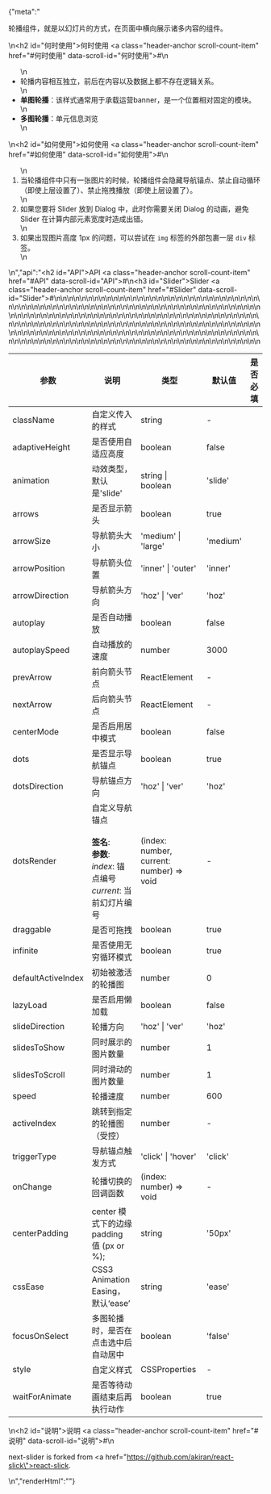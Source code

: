 {"meta":"<p>&#x8F6E;&#x64AD;&#x7EC4;&#x4EF6;&#xFF0C;&#x5C31;&#x662F;&#x4EE5;&#x5E7B;&#x706F;&#x7247;&#x7684;&#x65B9;&#x5F0F;&#xFF0C;&#x5728;&#x9875;&#x9762;&#x4E2D;&#x6A2A;&#x5411;&#x5C55;&#x793A;&#x8BF8;&#x591A;&#x5185;&#x5BB9;&#x7684;&#x7EC4;&#x4EF6;&#x3002;</p>\n<h2 id=\"&#x4F55;&#x65F6;&#x4F7F;&#x7528;\">&#x4F55;&#x65F6;&#x4F7F;&#x7528; <a class=\"header-anchor scroll-count-item\" href=\"#&#x4F55;&#x65F6;&#x4F7F;&#x7528;\" data-scroll-id=\"&#x4F55;&#x65F6;&#x4F7F;&#x7528;\">#</a></h2>\n<ul>\n<li>&#x8F6E;&#x64AD;&#x5185;&#x5BB9;&#x76F8;&#x4E92;&#x72EC;&#x7ACB;&#xFF0C;&#x524D;&#x540E;&#x5728;&#x5185;&#x5BB9;&#x4EE5;&#x53CA;&#x6570;&#x636E;&#x4E0A;&#x90FD;&#x4E0D;&#x5B58;&#x5728;&#x903B;&#x8F91;&#x5173;&#x7CFB;&#x3002;</li>\n<li><strong>&#x5355;&#x56FE;&#x8F6E;&#x64AD;</strong>&#xFF1A;&#x8BE5;&#x6837;&#x5F0F;&#x901A;&#x5E38;&#x7528;&#x4E8E;&#x627F;&#x8F7D;&#x8FD0;&#x8425;banner&#xFF0C;&#x662F;&#x4E00;&#x4E2A;&#x4F4D;&#x7F6E;&#x76F8;&#x5BF9;&#x56FA;&#x5B9A;&#x7684;&#x6A21;&#x5757;&#x3002;</li>\n<li><strong>&#x591A;&#x56FE;&#x8F6E;&#x64AD;</strong>&#xFF1A;&#x5355;&#x5143;&#x4FE1;&#x606F;&#x6D4F;&#x89C8;</li>\n</ul>\n<h2 id=\"&#x5982;&#x4F55;&#x4F7F;&#x7528;\">&#x5982;&#x4F55;&#x4F7F;&#x7528; <a class=\"header-anchor scroll-count-item\" href=\"#&#x5982;&#x4F55;&#x4F7F;&#x7528;\" data-scroll-id=\"&#x5982;&#x4F55;&#x4F7F;&#x7528;\">#</a></h2>\n<ol>\n<li>&#x5F53;&#x8F6E;&#x64AD;&#x7EC4;&#x4EF6;&#x4E2D;&#x53EA;&#x6709;&#x4E00;&#x5F20;&#x56FE;&#x7247;&#x7684;&#x65F6;&#x5019;&#xFF0C;&#x8F6E;&#x64AD;&#x7EC4;&#x4EF6;&#x4F1A;&#x9690;&#x85CF;&#x5BFC;&#x822A;&#x951A;&#x70B9;&#x3001;&#x7981;&#x6B62;&#x81EA;&#x52A8;&#x5FAA;&#x73AF;&#xFF08;&#x5373;&#x4F7F;&#x4E0A;&#x5C42;&#x8BBE;&#x7F6E;&#x4E86;&#xFF09;&#x3001;&#x7981;&#x6B62;&#x62D6;&#x62FD;&#x64AD;&#x653E;&#xFF08;&#x5373;&#x4F7F;&#x4E0A;&#x5C42;&#x8BBE;&#x7F6E;&#x4E86;&#xFF09;&#x3002;</li>\n<li>&#x5982;&#x679C;&#x60A8;&#x8981;&#x5C06; Slider &#x653E;&#x5230; Dialog &#x4E2D;&#xFF0C;&#x6B64;&#x65F6;&#x4F60;&#x9700;&#x8981;&#x5173;&#x95ED; Dialog &#x7684;&#x52A8;&#x753B;&#xFF0C;&#x907F;&#x514D; Slider &#x5728;&#x8BA1;&#x7B97;&#x5185;&#x90E8;&#x5143;&#x7D20;&#x5BBD;&#x5EA6;&#x65F6;&#x9020;&#x6210;&#x51FA;&#x9519;&#x3002;</li>\n<li>&#x5982;&#x679C;&#x51FA;&#x73B0;&#x56FE;&#x7247;&#x9AD8;&#x5EA6; 1px &#x7684;&#x95EE;&#x9898;&#xFF0C;&#x53EF;&#x4EE5;&#x5C1D;&#x8BD5;&#x5728; <code>img</code> &#x6807;&#x7B7E;&#x7684;&#x5916;&#x90E8;&#x5305;&#x88F9;&#x4E00;&#x5C42; <code>div</code> &#x6807;&#x7B7E;&#x3002;</li>\n</ol>\n","api":"<h2 id=\"API\">API <a class=\"header-anchor scroll-count-item\" href=\"#API\" data-scroll-id=\"API\">#</a></h2>\n<h3 id=\"Slider\">Slider <a class=\"header-anchor scroll-count-item\" href=\"#Slider\" data-scroll-id=\"Slider\">#</a></h3>\n<table>\n<thead>\n<tr>\n<th>&#x53C2;&#x6570;</th>\n<th>&#x8BF4;&#x660E;</th>\n<th>&#x7C7B;&#x578B;</th>\n<th>&#x9ED8;&#x8BA4;&#x503C;</th>\n<th>&#x662F;&#x5426;&#x5FC5;&#x586B;</th>\n</tr>\n</thead>\n<tbody>\n<tr>\n<td>className</td>\n<td>&#x81EA;&#x5B9A;&#x4E49;&#x4F20;&#x5165;&#x7684;&#x6837;&#x5F0F;</td>\n<td>string</td>\n<td>-</td>\n<td></td>\n</tr>\n<tr>\n<td>adaptiveHeight</td>\n<td>&#x662F;&#x5426;&#x4F7F;&#x7528;&#x81EA;&#x9002;&#x5E94;&#x9AD8;&#x5EA6;</td>\n<td>boolean</td>\n<td>false</td>\n<td></td>\n</tr>\n<tr>\n<td>animation</td>\n<td>&#x52A8;&#x6548;&#x7C7B;&#x578B;&#xFF0C;&#x9ED8;&#x8BA4;&#x662F;&apos;slide&apos;</td>\n<td>string | boolean</td>\n<td>&apos;slide&apos;</td>\n<td></td>\n</tr>\n<tr>\n<td>arrows</td>\n<td>&#x662F;&#x5426;&#x663E;&#x793A;&#x7BAD;&#x5934;</td>\n<td>boolean</td>\n<td>true</td>\n<td></td>\n</tr>\n<tr>\n<td>arrowSize</td>\n<td>&#x5BFC;&#x822A;&#x7BAD;&#x5934;&#x5927;&#x5C0F;</td>\n<td>&apos;medium&apos; | &apos;large&apos;</td>\n<td>&apos;medium&apos;</td>\n<td></td>\n</tr>\n<tr>\n<td>arrowPosition</td>\n<td>&#x5BFC;&#x822A;&#x7BAD;&#x5934;&#x4F4D;&#x7F6E;</td>\n<td>&apos;inner&apos; | &apos;outer&apos;</td>\n<td>&apos;inner&apos;</td>\n<td></td>\n</tr>\n<tr>\n<td>arrowDirection</td>\n<td>&#x5BFC;&#x822A;&#x7BAD;&#x5934;&#x65B9;&#x5411;</td>\n<td>&apos;hoz&apos; | &apos;ver&apos;</td>\n<td>&apos;hoz&apos;</td>\n<td></td>\n</tr>\n<tr>\n<td>autoplay</td>\n<td>&#x662F;&#x5426;&#x81EA;&#x52A8;&#x64AD;&#x653E;</td>\n<td>boolean</td>\n<td>false</td>\n<td></td>\n</tr>\n<tr>\n<td>autoplaySpeed</td>\n<td>&#x81EA;&#x52A8;&#x64AD;&#x653E;&#x7684;&#x901F;&#x5EA6;</td>\n<td>number</td>\n<td>3000</td>\n<td></td>\n</tr>\n<tr>\n<td>prevArrow</td>\n<td>&#x524D;&#x5411;&#x7BAD;&#x5934;&#x8282;&#x70B9;</td>\n<td>ReactElement</td>\n<td>-</td>\n<td></td>\n</tr>\n<tr>\n<td>nextArrow</td>\n<td>&#x540E;&#x5411;&#x7BAD;&#x5934;&#x8282;&#x70B9;</td>\n<td>ReactElement</td>\n<td>-</td>\n<td></td>\n</tr>\n<tr>\n<td>centerMode</td>\n<td>&#x662F;&#x5426;&#x542F;&#x7528;&#x5C45;&#x4E2D;&#x6A21;&#x5F0F;</td>\n<td>boolean</td>\n<td>false</td>\n<td></td>\n</tr>\n<tr>\n<td>dots</td>\n<td>&#x662F;&#x5426;&#x663E;&#x793A;&#x5BFC;&#x822A;&#x951A;&#x70B9;</td>\n<td>boolean</td>\n<td>true</td>\n<td></td>\n</tr>\n<tr>\n<td>dotsDirection</td>\n<td>&#x5BFC;&#x822A;&#x951A;&#x70B9;&#x65B9;&#x5411;</td>\n<td>&apos;hoz&apos; | &apos;ver&apos;</td>\n<td>&apos;hoz&apos;</td>\n<td></td>\n</tr>\n<tr>\n<td>dotsRender</td>\n<td>&#x81EA;&#x5B9A;&#x4E49;&#x5BFC;&#x822A;&#x951A;&#x70B9;<br><br><strong>&#x7B7E;&#x540D;</strong>:<br><strong>&#x53C2;&#x6570;</strong>:<br><em>index</em>: &#x951A;&#x70B9;&#x7F16;&#x53F7;<br><em>current</em>: &#x5F53;&#x524D;&#x5E7B;&#x706F;&#x7247;&#x7F16;&#x53F7;</td>\n<td>(index: number, current: number) =&gt; void</td>\n<td>-</td>\n<td></td>\n</tr>\n<tr>\n<td>draggable</td>\n<td>&#x662F;&#x5426;&#x53EF;&#x62D6;&#x62FD;</td>\n<td>boolean</td>\n<td>true</td>\n<td></td>\n</tr>\n<tr>\n<td>infinite</td>\n<td>&#x662F;&#x5426;&#x4F7F;&#x7528;&#x65E0;&#x7A77;&#x5FAA;&#x73AF;&#x6A21;&#x5F0F;</td>\n<td>boolean</td>\n<td>true</td>\n<td></td>\n</tr>\n<tr>\n<td>defaultActiveIndex</td>\n<td>&#x521D;&#x59CB;&#x88AB;&#x6FC0;&#x6D3B;&#x7684;&#x8F6E;&#x64AD;&#x56FE;</td>\n<td>number</td>\n<td>0</td>\n<td></td>\n</tr>\n<tr>\n<td>lazyLoad</td>\n<td>&#x662F;&#x5426;&#x542F;&#x7528;&#x61D2;&#x52A0;&#x8F7D;</td>\n<td>boolean</td>\n<td>false</td>\n<td></td>\n</tr>\n<tr>\n<td>slideDirection</td>\n<td>&#x8F6E;&#x64AD;&#x65B9;&#x5411;</td>\n<td>&apos;hoz&apos; | &apos;ver&apos;</td>\n<td>&apos;hoz&apos;</td>\n<td></td>\n</tr>\n<tr>\n<td>slidesToShow</td>\n<td>&#x540C;&#x65F6;&#x5C55;&#x793A;&#x7684;&#x56FE;&#x7247;&#x6570;&#x91CF;</td>\n<td>number</td>\n<td>1</td>\n<td></td>\n</tr>\n<tr>\n<td>slidesToScroll</td>\n<td>&#x540C;&#x65F6;&#x6ED1;&#x52A8;&#x7684;&#x56FE;&#x7247;&#x6570;&#x91CF;</td>\n<td>number</td>\n<td>1</td>\n<td></td>\n</tr>\n<tr>\n<td>speed</td>\n<td>&#x8F6E;&#x64AD;&#x901F;&#x5EA6;</td>\n<td>number</td>\n<td>600</td>\n<td></td>\n</tr>\n<tr>\n<td>activeIndex</td>\n<td>&#x8DF3;&#x8F6C;&#x5230;&#x6307;&#x5B9A;&#x7684;&#x8F6E;&#x64AD;&#x56FE;&#xFF08;&#x53D7;&#x63A7;&#xFF09;</td>\n<td>number</td>\n<td>-</td>\n<td></td>\n</tr>\n<tr>\n<td>triggerType</td>\n<td>&#x5BFC;&#x822A;&#x951A;&#x70B9;&#x89E6;&#x53D1;&#x65B9;&#x5F0F;</td>\n<td>&apos;click&apos; | &apos;hover&apos;</td>\n<td>&apos;click&apos;</td>\n<td></td>\n</tr>\n<tr>\n<td>onChange</td>\n<td>&#x8F6E;&#x64AD;&#x5207;&#x6362;&#x7684;&#x56DE;&#x8C03;&#x51FD;&#x6570;</td>\n<td>(index: number) =&gt; void</td>\n<td>-</td>\n<td></td>\n</tr>\n<tr>\n<td>centerPadding</td>\n<td>center &#x6A21;&#x5F0F;&#x4E0B;&#x7684;&#x8FB9;&#x7F18; padding &#x503C; (px or %);</td>\n<td>string</td>\n<td>&apos;50px&apos;</td>\n<td></td>\n</tr>\n<tr>\n<td>cssEase</td>\n<td>CSS3 Animation Easing&#xFF0C;&#x9ED8;&#x8BA4;&#x2018;ease&#x2019;</td>\n<td>string</td>\n<td>&apos;ease&apos;</td>\n<td></td>\n</tr>\n<tr>\n<td>focusOnSelect</td>\n<td>&#x591A;&#x56FE;&#x8F6E;&#x64AD;&#x65F6;&#xFF0C;&#x662F;&#x5426;&#x5728;&#x70B9;&#x51FB;&#x9009;&#x4E2D;&#x540E;&#x81EA;&#x52A8;&#x5C45;&#x4E2D;</td>\n<td>boolean</td>\n<td>&apos;false&apos;</td>\n<td></td>\n</tr>\n<tr>\n<td>style</td>\n<td>&#x81EA;&#x5B9A;&#x4E49;&#x6837;&#x5F0F;</td>\n<td>CSSProperties</td>\n<td>-</td>\n<td></td>\n</tr>\n<tr>\n<td>waitForAnimate</td>\n<td>&#x662F;&#x5426;&#x7B49;&#x5F85;&#x52A8;&#x753B;&#x7ED3;&#x675F;&#x540E;&#x518D;&#x6267;&#x884C;&#x52A8;&#x4F5C;</td>\n<td>boolean</td>\n<td>true</td>\n<td></td>\n</tr>\n</tbody>\n</table>\n<h2 id=\"&#x8BF4;&#x660E;\">&#x8BF4;&#x660E; <a class=\"header-anchor scroll-count-item\" href=\"#&#x8BF4;&#x660E;\" data-scroll-id=\"&#x8BF4;&#x660E;\">#</a></h2>\n<p>next-slider is forked from <a href=\"https://github.com/akiran/react-slick\">react-slick</a>.</p>\n","renderHtml":"<script>(function(){var import_next = require(\"@alifd/next\");\nvar import_next2 = require(\"@alifd/next\");\nvar import_next3 = require(\"@alifd/next\");\nwindow.loadingRenderScript = function(loading, showMessage = true) {\n  try {\n    if (loading) {\n      ReactDOM.render(/* @__PURE__ */ React.createElement(import_next2.Loading, { visible: true, fullScreen: true }), document.getElementById(\"demo-loading-state\"));\n      return;\n    }\n    ReactDOM.unmountComponentAtNode(document.getElementById(\"demo-loading-state\"));\n    showMessage && import_next3.Message.success(window.localStorage.liveDemo === \"true\" ? \"\\u5207\\u6362\\u5230\\u5728\\u7EBF\\u7F16\\u8F91\\u6A21\\u5F0F\\u6210\\u529F\\uFF0C\\u70B9\\u51FB\\u4EE3\\u7801\\u533A\\u57DF\\u5373\\u53EF\\u7F16\\u8F91\\u9884\\u89C8\\u3002\" : \"\\u5207\\u6362\\u5230\\u9884\\u89C8\\u6A21\\u5F0F\\u6210\\u529F\\uFF0C\\u4EE3\\u7801\\u5C55\\u793A\\u4E3A\\u53EA\\u8BFB\\u6A21\\u5F0F\\u3002\");\n  } catch (e) {\n    import_next3.Message.error(window.localStorage.liveDemo === \"true\" ? \"\\u5207\\u6362\\u5230\\u5728\\u7EBF\\u7F16\\u8F91\\u6A21\\u5F0F\\u5931\\u8D25\\uFF0C\\u8BF7\\u8054\\u7CFB\\u7BA1\\u7406\\u5458\\u3002\" : \"\\u5207\\u6362\\u5230\\u9884\\u89C8\\u6A21\\u5F0F\\u5931\\u8D25\\uFF0C\\u8BF7\\u8054\\u7CFB\\u7BA1\\u7406\\u5458\\u3002\");\n  }\n};\nwindow.demoNames = [];\nwindow.renderFuncs = [];\nReactDOM.render(/* @__PURE__ */ React.createElement(React.Fragment, null, /* @__PURE__ */ React.createElement(\"span\", { id: \"live-demo\", role: \"img\", \"aria-label\": \"edit\", className: \"code-box-expand-trigger\" }, /* @__PURE__ */ React.createElement(\n  import_next.Balloon.Tooltip,\n  {\n    align: \"b\",\n    style: { maxWidth: 320, marginTop: 24 },\n    trigger: /* @__PURE__ */ React.createElement(\n      \"svg\",\n      {\n        id: \"live-on\",\n        viewBox: \"0 0 16 16\",\n        focusable: \"false\",\n        className: \"\",\n        \"data-icon\": \"edit\",\n        width: \"1em\",\n        height: \"1em\",\n        fill: \"currentColor\",\n        \"aria-hidden\": \"true\",\n        style: { boxSizing: \"border-box\", border: \"1.8 solid rgba(0, 0, 0, .45)\", width: 20, height: 20, padding: 2 }\n      },\n      /* @__PURE__ */ React.createElement(\"path\", { d: \"M9.69559557,3.62666667 L2.20866223,11.1146667 L1.8673289,12.3562667 L3.1153289,12.0181333 L10.6011956,4.53226667 L9.69559557,3.62666667 Z M10.4497289,2.87253333 L11.3553289,3.77813333 L12.2673289,2.86613333 C12.4290988,2.70436348 12.4922771,2.46857876 12.4330652,2.24759702 C12.3738533,2.02661528 12.201247,1.85400889 11.9802652,1.79479701 C11.7592835,1.73558513 11.5234988,1.79876346 11.3617289,1.96053333 L10.4497289,2.87253333 L10.4497289,2.87253333 Z M13.0203956,1.20639113 C13.3405419,1.52647328 13.5204044,1.96062968 13.5204044,2.41333333 C13.5204044,2.86603699 13.3405419,3.30019339 13.0203956,3.62026667 L3.6689289,12.9728 L0.346262232,13.8741333 L1.25506223,10.5589333 L10.6075956,1.20639113 C10.9276688,0.886253633 11.3618252,0.706391131 11.8145289,0.706391131 C12.2672326,0.706391131 12.701389,0.886253633 13.0214622,1.20639113 L13.0203956,1.20639113 Z M1,15 L11,15 L11,16 L1,16 L1,15 Z\" })\n    )\n  },\n  /* @__PURE__ */ React.createElement(\"span\", null, \"\\u4F7F\\u7528\\u5728\\u7EBF\\u7F16\\u8F91\\u6A21\\u5F0F\")\n), /* @__PURE__ */ React.createElement(\n  import_next.Balloon.Tooltip,\n  {\n    align: \"b\",\n    style: { maxWidth: 320, marginTop: 24 },\n    trigger: /* @__PURE__ */ React.createElement(\n      \"svg\",\n      {\n        id: \"live-off\",\n        viewBox: \"0 0 16 16\",\n        focusable: \"false\",\n        className: \"\",\n        \"data-icon\": \"edit\",\n        width: \"1em\",\n        height: \"1em\",\n        \"aria-hidden\": \"true\",\n        style: { boxSizing: \"border-box\", border: \"1.8 solid rgba(0, 0, 0, .45)\", width: 20, height: 20, padding: 2, display: \"none\" }\n      },\n      /* @__PURE__ */ React.createElement(\"path\", { d: \"M9.69559557,3.62666667 L2.20866223,11.1146667 L1.8673289,12.3562667 L3.1153289,12.0181333 L10.6011956,4.53226667 L9.69559557,3.62666667 Z M10.4497289,2.87253333 L11.3553289,3.77813333 L12.2673289,2.86613333 C12.4290988,2.70436348 12.4922771,2.46857876 12.4330652,2.24759702 C12.3738533,2.02661528 12.201247,1.85400889 11.9802652,1.79479701 C11.7592835,1.73558513 11.5234988,1.79876346 11.3617289,1.96053333 L10.4497289,2.87253333 L10.4497289,2.87253333 Z M13.0203956,1.20639113 C13.3405419,1.52647328 13.5204044,1.96062968 13.5204044,2.41333333 C13.5204044,2.86603699 13.3405419,3.30019339 13.0203956,3.62026667 L3.6689289,12.9728 L0.346262232,13.8741333 L1.25506223,10.5589333 L10.6075956,1.20639113 C10.9276688,0.886253633 11.3618252,0.706391131 11.8145289,0.706391131 C12.2672326,0.706391131 12.701389,0.886253633 13.0214622,1.20639113 L13.0203956,1.20639113 Z M1,15 L11,15 L11,16 L1,16 L1,15 Z\" })\n    )\n  },\n  /* @__PURE__ */ React.createElement(\"span\", null, \"\\u4F7F\\u7528\\u9884\\u89C8\\u6A21\\u5F0F\")\n)), /* @__PURE__ */ React.createElement(\n  import_next.Balloon.Tooltip,\n  {\n    align: \"b\",\n    style: { maxWidth: 320 },\n    trigger: /* @__PURE__ */ React.createElement(\"span\", { id: \"expand-all\", role: \"img\", \"aria-label\": \"code\", className: \"code-box-expand-trigger\" }, /* @__PURE__ */ React.createElement(\n      \"svg\",\n      {\n        id: \"all-not-expand\",\n        viewBox: \"0 0 16 16\",\n        focusable: \"false\",\n        className: \"\",\n        \"data-icon\": \"code\",\n        fill: \"currentColor\",\n        \"aria-hidden\": \"true\",\n        style: { padding: \"2px 0\" }\n      },\n      /* @__PURE__ */ React.createElement(\"path\", { d: \"M16,0 L16,16 L0,16 L0,0 L16,0 Z M15,1 L1,1 L1,15 L15,15 L15,1 Z M13,11 L13,12 L8,12 L8,11 L13,11 Z M3.33419059,3.86073652 L7.22040532,7.74695124 L3.33419127,11.6331801 L2.62708313,10.9260747 L5.806,7.747 L2.62708313,4.5678433 L3.33419059,3.86073652 Z\" })\n    ), /* @__PURE__ */ React.createElement(\n      \"svg\",\n      {\n        id: \"all-expanded\",\n        viewBox: \"0 0 16 16\",\n        focusable: \"false\",\n        className: \"\",\n        \"data-icon\": \"code\",\n        width: \"1em\",\n        height: \"1em\",\n        \"aria-hidden\": \"true\",\n        style: { display: \"none\", padding: \"2px 0\" }\n      },\n      /* @__PURE__ */ React.createElement(\"path\", { d: \"M16,0 L16,16 L0,16 L0,0 L16,0 Z M15,1 L1,1 L1,15 L15,15 L15,1 Z M13,11 L13,12 L8,12 L8,11 L13,11 Z M3.33419059,3.86073652 L7.22040532,7.74695124 L3.33419127,11.6331801 L2.62708313,10.9260747 L5.806,7.747 L2.62708313,4.5678433 L3.33419059,3.86073652 Z\" })\n    ))\n  },\n  /* @__PURE__ */ React.createElement(\"span\", null, \"\\u5C55\\u5F00\\u6240\\u6709\\u4EE3\\u7801\")\n), /* @__PURE__ */ React.createElement(\n  import_next.Balloon.Tooltip,\n  {\n    align: \"b\",\n    style: { maxWidth: 320 },\n    trigger: /* @__PURE__ */ React.createElement(\"span\", { id: \"debug-demo\", role: \"img\", \"aria-label\": \"debug\", className: \"code-box-expand-trigger\" }, /* @__PURE__ */ React.createElement(\"svg\", { id: \"debug-hide\", width: \"20px\", height: \"20px\", viewBox: \"0 0 20 20\", fill: \"currentColor\" }, /* @__PURE__ */ React.createElement(\"path\", { d: \"M16.413,5.123 L17.497,5.125 L17.4938579,5.24712566 C17.4124011,6.50550853 16.4031377,7.52061238 15.1270346,7.59281941 L15.1270346,7.59281941 L14.7841667,7.60199902 L14.7841667,9.95 L17.834,9.95 L17.831,10.959 L14.7841667,10.9566667 L14.7841667,13.0316667 L14.7801982,13.2199617 L14.7627557,13.5369659 L14.8923079,13.5922729 L15.0760387,13.6769401 C16.2193459,14.2436639 16.9714896,15.3821922 17.0442066,16.6561778 L17.0442066,16.6561778 L17.049,16.817 L16.041,16.815 L16.0369034,16.6766262 C15.977166,15.8346669 15.5050511,15.0825334 14.7825181,14.6606226 L14.7825181,14.6606226 L14.5732891,14.538447 L14.4929745,14.7670366 L14.3977548,15.0175969 C13.9586581,16.0904742 13.1783448,16.9922153 12.1738893,17.5807743 C11.3678119,18.0526063 10.4502591,18.3006331 9.5161454,18.2991922 C8.58163819,18.3008405 7.66433888,18.0528072 6.8585976,17.5807666 C5.77722924,16.9468191 4.95575892,15.9497869 4.54036671,14.767059 L4.54036671,14.767059 L4.46020284,14.5388119 L4.25109728,14.6604582 L4.09864344,14.7565156 C3.45588133,15.1940269 3.04845604,15.9027194 2.99379785,16.67833 L2.99379785,16.67833 L2.988,16.817 L1.981,16.815 L1.98660477,16.6560529 C2.06302813,15.314598 2.89278604,14.1232567 4.13931435,13.5914585 L4.13931435,13.5914585 L4.26860859,13.5362986 L4.24966701,13.2084637 L4.24663589,13.0264918 L4.24666666,10.955 L1.197,10.955 L1.2,9.946 L4.24666666,9.94916666 L4.24666666,7.59660523 L4.04660524,7.59666667 L3.84744418,7.58883329 C3.25325975,7.54182361 2.6925671,7.28480262 2.2680489,6.86028442 L2.2680489,6.86028442 L2.13280475,6.71387571 C1.78900766,6.31075438 1.58128642,5.80905308 1.53950003,5.28088914 L1.53950003,5.28088914 L1.533,5.123 L2.618,5.125 L2.62315839,5.21874346 C2.68759515,5.89583723 3.22449438,6.44084418 3.90945934,6.5057741 L3.90945934,6.5057741 L4.03681945,6.51225743 L14.9841667,6.5125 L15.1220431,6.50595782 C15.8026115,6.44103331 16.3435021,5.90036306 16.4084549,5.21958988 L16.4084549,5.21958988 L16.413,5.123 Z M13.7,7.59664574 L5.33083334,7.59752091 L5.33083334,13.0325 L5.33809023,13.2809236 C5.37672347,13.9404662 5.56904731,14.574915 5.90158405,15.1427371 C6.4707333,16.1166781 7.40862559,16.8201762 8.50312303,17.0940194 L8.50312303,17.0940194 L8.97333334,17.1966415 L8.973,9.244 L10.061,9.247 L10.0583333,17.1899644 L10.2957078,17.1448102 L10.5315479,17.0928761 C11.6216842,16.8196938 12.5603581,16.1186245 13.1309897,15.1426111 C13.4628207,14.5757511 13.6554534,13.9381428 13.6930063,13.2822658 L13.6930063,13.2822658 L13.7,13.0380922 L13.7,7.59664574 Z M9.67166666,1.2 L9.94946991,1.20765814 C10.5902009,1.24335099 11.1774701,1.40349507 11.6876465,1.68145803 C12.2650485,1.99511049 12.7390562,2.46911818 13.0525889,3.04630002 L13.0525889,3.04630002 L13.1645227,3.26967079 C13.3738758,3.72555777 13.495913,4.2354958 13.5265083,4.78469633 L13.5265083,4.78469633 L13.533,5.021 L12.527,5.019 L12.5208902,4.8181819 C12.4911588,4.33711391 12.3726061,3.90241819 12.1697037,3.53081905 C11.9481223,3.12205789 11.6121088,2.78604432 11.2028132,2.56417225 C10.828898,2.35743243 10.3832897,2.23842323 9.88647544,2.21195 L9.88647544,2.21195 L9.67656315,2.20672661 L9.35916666,2.20666666 L9.11516207,2.2140909 C8.63471889,2.24374606 8.20055659,2.3619904 7.82860231,2.56430863 C7.41544155,2.79041125 7.08700404,3.11884877 6.86198002,3.5307879 L6.86198002,3.5307879 L6.76748586,3.72015117 C6.62182946,4.04481669 6.53549448,4.41405034 6.51076216,4.81686753 L6.51076216,4.81686753 L6.504,5.021 L5.497,5.019 L5.5043248,4.78469675 C5.54001765,4.1439658 5.70016173,3.55669654 5.97812469,3.04652017 C6.29196922,2.46904388 6.76626177,1.99502471 7.34373435,1.68161345 C7.86205179,1.39947142 8.45947065,1.23827271 9.11167854,1.20558259 L9.11167854,1.20558259 L9.36451498,1.19994903 L9.67166666,1.2 Z\" })), /* @__PURE__ */ React.createElement(\"svg\", { id: \"debug-show\", width: \"20px\", height: \"20px\", viewBox: \"0 0 20 20\", style: { display: \"none\" } }, /* @__PURE__ */ React.createElement(\"path\", { d: \"M16.413,5.123 L17.497,5.125 L17.4938579,5.24712566 C17.4124011,6.50550853 16.4031377,7.52061238 15.1270346,7.59281941 L15.1270346,7.59281941 L14.7841667,7.60199902 L14.7841667,9.95 L17.834,9.95 L17.831,10.959 L14.7841667,10.9566667 L14.7841667,13.0316667 L14.7801982,13.2199617 L14.7627557,13.5369659 L14.8923079,13.5922729 L15.0760387,13.6769401 C16.2193459,14.2436639 16.9714896,15.3821922 17.0442066,16.6561778 L17.0442066,16.6561778 L17.049,16.817 L16.041,16.815 L16.0369034,16.6766262 C15.977166,15.8346669 15.5050511,15.0825334 14.7825181,14.6606226 L14.7825181,14.6606226 L14.5732891,14.538447 L14.4929745,14.7670366 L14.3977548,15.0175969 C13.9586581,16.0904742 13.1783448,16.9922153 12.1738893,17.5807743 C11.3678119,18.0526063 10.4502591,18.3006331 9.5161454,18.2991922 C8.58163819,18.3008405 7.66433888,18.0528072 6.8585976,17.5807666 C5.77722924,16.9468191 4.95575892,15.9497869 4.54036671,14.767059 L4.54036671,14.767059 L4.46020284,14.5388119 L4.25109728,14.6604582 L4.09864344,14.7565156 C3.45588133,15.1940269 3.04845604,15.9027194 2.99379785,16.67833 L2.99379785,16.67833 L2.988,16.817 L1.981,16.815 L1.98660477,16.6560529 C2.06302813,15.314598 2.89278604,14.1232567 4.13931435,13.5914585 L4.13931435,13.5914585 L4.26860859,13.5362986 L4.24966701,13.2084637 L4.24663589,13.0264918 L4.24666666,10.955 L1.197,10.955 L1.2,9.946 L4.24666666,9.94916666 L4.24666666,7.59660523 L4.04660524,7.59666667 L3.84744418,7.58883329 C3.25325975,7.54182361 2.6925671,7.28480262 2.2680489,6.86028442 L2.2680489,6.86028442 L2.13280475,6.71387571 C1.78900766,6.31075438 1.58128642,5.80905308 1.53950003,5.28088914 L1.53950003,5.28088914 L1.533,5.123 L2.618,5.125 L2.62315839,5.21874346 C2.68759515,5.89583723 3.22449438,6.44084418 3.90945934,6.5057741 L3.90945934,6.5057741 L4.03681945,6.51225743 L14.9841667,6.5125 L15.1220431,6.50595782 C15.8026115,6.44103331 16.3435021,5.90036306 16.4084549,5.21958988 L16.4084549,5.21958988 L16.413,5.123 Z M13.7,7.59664574 L5.33083334,7.59752091 L5.33083334,13.0325 L5.33809023,13.2809236 C5.37672347,13.9404662 5.56904731,14.574915 5.90158405,15.1427371 C6.4707333,16.1166781 7.40862559,16.8201762 8.50312303,17.0940194 L8.50312303,17.0940194 L8.97333334,17.1966415 L8.973,9.244 L10.061,9.247 L10.0583333,17.1899644 L10.2957078,17.1448102 L10.5315479,17.0928761 C11.6216842,16.8196938 12.5603581,16.1186245 13.1309897,15.1426111 C13.4628207,14.5757511 13.6554534,13.9381428 13.6930063,13.2822658 L13.6930063,13.2822658 L13.7,13.0380922 L13.7,7.59664574 Z M9.67166666,1.2 L9.94946991,1.20765814 C10.5902009,1.24335099 11.1774701,1.40349507 11.6876465,1.68145803 C12.2650485,1.99511049 12.7390562,2.46911818 13.0525889,3.04630002 L13.0525889,3.04630002 L13.1645227,3.26967079 C13.3738758,3.72555777 13.495913,4.2354958 13.5265083,4.78469633 L13.5265083,4.78469633 L13.533,5.021 L12.527,5.019 L12.5208902,4.8181819 C12.4911588,4.33711391 12.3726061,3.90241819 12.1697037,3.53081905 C11.9481223,3.12205789 11.6121088,2.78604432 11.2028132,2.56417225 C10.828898,2.35743243 10.3832897,2.23842323 9.88647544,2.21195 L9.88647544,2.21195 L9.67656315,2.20672661 L9.35916666,2.20666666 L9.11516207,2.2140909 C8.63471889,2.24374606 8.20055659,2.3619904 7.82860231,2.56430863 C7.41544155,2.79041125 7.08700404,3.11884877 6.86198002,3.5307879 L6.86198002,3.5307879 L6.76748586,3.72015117 C6.62182946,4.04481669 6.53549448,4.41405034 6.51076216,4.81686753 L6.51076216,4.81686753 L6.504,5.021 L5.497,5.019 L5.5043248,4.78469675 C5.54001765,4.1439658 5.70016173,3.55669654 5.97812469,3.04652017 C6.29196922,2.46904388 6.76626177,1.99502471 7.34373435,1.68161345 C7.86205179,1.39947142 8.45947065,1.23827271 9.11167854,1.20558259 L9.11167854,1.20558259 L9.36451498,1.19994903 L9.67166666,1.2 Z\" })))\n  },\n  /* @__PURE__ */ React.createElement(\"span\", null, \"\\u663E\\u793A\\u8C03\\u8BD5demo\")\n)), document.getElementById(\"global-control\"));\n})()</script>"}